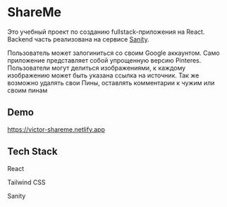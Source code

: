 
# ShareMe

Это учебный проект по созданию fullstack-приложения на React.
Backend часть реализована на сервисе [Sanity](https://sanity.io).

Пользователь может залогиниться со своим Google аккаунтом.
Само приложение представляет собой упрощенную версию Pinteres. Пользователи могут делиться изображениями, к каждому изображению может быть указана ссылка на источник.
Так же возможно удалять свои Пины, оставлять комментарии к чужим или своим пинам

## Demo

https://victor-shareme.netlify.app

## Tech Stack

React

Tailwind CSS

Sanity
